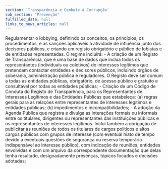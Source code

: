 ```yaml
---
section: 'Transparência e Combate à Corrupção'
sub_section: "Prevenção"
fulfilled_date: null
links_to_news_articles: null
---
```


Regulamentar o lobbying, definindo os conceitos, os princípios, os procedimentos, e as sanções aplicáveis à atividade de influência junto dos decisores públicos, e criando um registo obrigatório e público de lobistas e de entidades representadas. O regime incluirá: - A criação de um Registo de Transparência, que é uma base de dados que inclua todos os representantes (individuais ou coletivos) de interesses legítimos que pretendam contactar entidades e decisores públicos, incluindo órgãos de soberania, administração pública e reguladores. O Registo deve ser comum a todas as entidades públicas, obrigatório, de acesso público e gratuito e consultável por todas as entidades públicas; - Criação de um Código de Conduta do Registo de Transparência, para os Representantes de Interesses Legítimos e das Entidades Públicas que estabeleça: (a) regras gerais para as relações entre representantes de interesses legítimos e entidades públicas; (b) impedimentos e incompatibilidades; - A adoção da Agenda Pública que registra e divulga as interações formais ou informais entre os titulares, dirigentes ou representantes das instituições públicas e os representantes de interesses legítimos. Inclui também a obrigação de publicitar as reuniões de todos os titulares de cargos políticos e altos cargos públicos com grupos de interesse (com eventual hiato de tempo devido a eventuais questões de segurança ou reserva temporária indispensável ao interesse público), com indicação de reuniões, entidades envolvidas e com um arquivo da correspondente documentação que delas tenha resultado, designadamente presenças, tópicos focados e decisões adotadas;